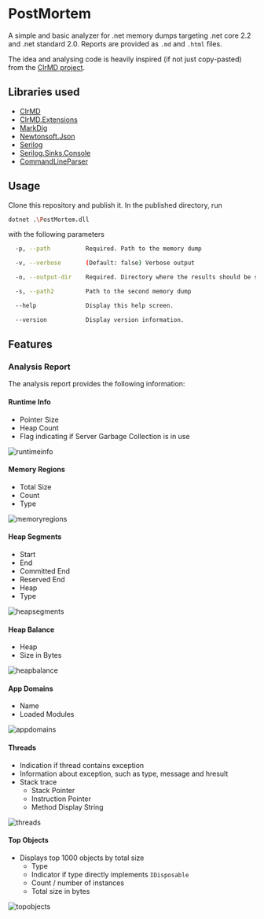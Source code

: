 # PostMortem

A simple and basic analyzer for .net memory dumps targeting .net core 2.2 and .net standard 2.0. Reports are provided as `.md` and `.html` files.

The idea and analysing code is heavily inspired (if not just copy-pasted) from the [ClrMD project](https://github.com/Microsoft/dotnet-samples/tree/master/Microsoft.Diagnostics.Runtime/CLRMD).

## Libraries used

- [ClrMD](https://github.com/Microsoft/dotnet-samples/tree/master/Microsoft.Diagnostics.Runtime/CLRMD)
- [ClrMD.Extensions](https://github.com/JeffCyr/ClrMD.Extensions)
- [MarkDig](https://github.com/lunet-io/markdig)
- [Newtonsoft.Json](https://github.com/JamesNK/Newtonsoft.Json)
- [Serilog](https://github.com/serilog/serilog)
- [Serilog.Sinks.Console](https://github.com/serilog/serilog-sinks-console)
- [CommandLineParser](https://github.com/commandlineparser/commandline)

## Usage

Clone this repository and publish it. In the published directory, run
```bash
dotnet .\PostMortem.dll
```
with the following parameters

```bash
  -p, --path          Required. Path to the memory dump

  -v, --verbose       (Default: false) Verbose output

  -o, --output-dir    Required. Directory where the results should be saved

  -s, --path2         Path to the second memory dump

  --help              Display this help screen.

  --version           Display version information.
```

## Features

### Analysis Report

The analysis report provides the following information:

#### Runtime Info

- Pointer Size
- Heap Count
- Flag indicating if Server Garbage Collection is in use

![runtimeinfo](docs/images/runtimeinfo.png)

#### Memory Regions

- Total Size
- Count
- Type

![memoryregions](docs/images/memoryregions.png)

#### Heap Segments

- Start
- End
- Committed End
- Reserved End
- Heap
- Type

![heapsegments](docs/images/heapsegments.png)

#### Heap Balance

- Heap
- Size in Bytes

![heapbalance](docs/images/heapbalance.png)

#### App Domains

- Name
- Loaded Modules

![appdomains](docs/images/appdomains.png)

#### Threads

- Indication if thread contains exception
- Information about exception, such as type, message and hresult
- Stack trace
  - Stack Pointer
  - Instruction Pointer
  - Method Display String

![threads](docs/images/threads.png)

#### Top Objects

- Displays top 1000 objects by total size
  - Type
  - Indicator if type directly implements `IDisposable`
  - Count / number of instances
  - Total size in bytes

![topobjects](docs/images/topobjects.png)